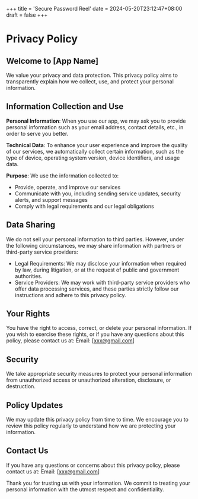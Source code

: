 +++
title = 'Secure Password Reel'
date = 2024-05-20T23:12:47+08:00
draft = false
+++

# Privacy Policy

## Welcome to [App Name]

We value your privacy and data protection. This privacy policy aims to transparently explain how we collect, use, and protect your personal information.

## Information Collection and Use

**Personal Information**: When you use our app, we may ask you to provide personal information such as your email address, contact details, etc., in order to serve you better.

**Technical Data**: To enhance your user experience and improve the quality of our services, we automatically collect certain information, such as the type of device, operating system version, device identifiers, and usage data.

**Purpose**: We use the information collected to:

- Provide, operate, and improve our services
- Communicate with you, including sending service updates, security alerts, and support messages
- Comply with legal requirements and our legal obligations

## Data Sharing

We do not sell your personal information to third parties. However, under the following circumstances, we may share information with partners or third-party service providers:

- Legal Requirements: We may disclose your information when required by law, during litigation, or at the request of public and government authorities.
- Service Providers: We may work with third-party service providers who offer data processing services, and these parties strictly follow our instructions and adhere to this privacy policy.

## Your Rights

You have the right to access, correct, or delete your personal information. If you wish to exercise these rights, or if you have any questions about this policy, please contact us at:
Email: [xxx@gmail.com]

## Security

We take appropriate security measures to protect your personal information from unauthorized access or unauthorized alteration, disclosure, or destruction.

## Policy Updates

We may update this privacy policy from time to time. We encourage you to review this policy regularly to understand how we are protecting your information.

## Contact Us

If you have any questions or concerns about this privacy policy, please contact us at:
Email: [xxx@gmail.com]

Thank you for trusting us with your information. We commit to treating your personal information with the utmost respect and confidentiality.
